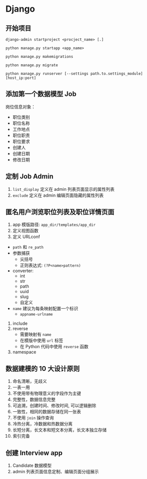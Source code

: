 # Django
## 开始项目 

```
django-admin startproject <procject_name> [.]

python manage.py startapp <app_name>

python manage.py makemigrations

python manage.py migrate

python manage.py runserver [--settings path.to.settings_module] [host_ip:port]
```

## 添加第一个数据模型 Job 

岗位信息对象：

-   职位类别
-   职位名称
-   工作地点
-   职位职责
-   职位要求
-   创建人
-   创建日期
-   修改日期

## 定制 Job Admin

1. `list_display` 定义在 admin 列表页面显示的属性列表
1. `exclude` 定义在 admin 编辑页面隐藏的属性列表

## 匿名用户浏览职位列表及职位详情页面

1. app 模版路径: `app_dir/templates/app_dir`
1. 定义视图函数
1. 定义 URLconf
-   `path` 和 `re_path`
-   参数捕获
    -   尖括号
    -   正则表达式: `(?P<name>pattern)`
-   converter:
    -   int
    -   str
    -   path
    -   uuid
    -   slug
    -   自定义
-   `name` 建议为每条映射配置一个标识
    -   `appname-urlname`
1. include
1. reverse
    -   需要映射有 `name`
    -   在模版中使用 `url` 标签
    -   在 Python 代码中使用 `reverse` 函数
1. namespace

## 数据建模的 10 大设计原则

1. 命名清晰，无歧义
1. 一表一用
1. 不使用带有物理意义的字段作为主键
1. 完整性，数据信息完整
1. 可追溯，创建时间、修改时间, 可以逻辑删除
1. 一致性，相同的数据存储在同一张表
1. 不使用 `join` 操作查询
1. 冷热分离，冷数据和热数据分离
1. 长短分离，长文本和短文本分离，长文本独立存储
1. 索引完备

## 创建 Interview app

1. Candidate 数据模型
1. admin 列表页面信息定制、编辑页面分组展示


